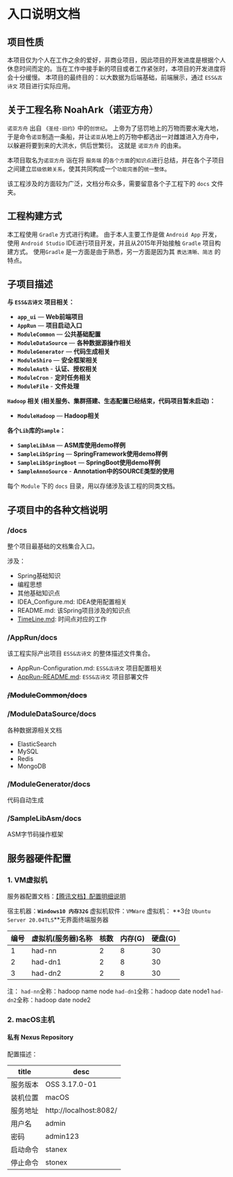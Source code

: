 # 入口说明文档

## 项目性质

本项目仅为个人在工作之余的爱好，非商业项目，因此项目的开发进度是根据个人休息时间而定的。当在工作中接手新的项目或者工作紧张时，本项目的开发进度将会十分缓慢。
本项目的最终目的：以大数据为后端基础，前端展示，通过 `ESS&古诗文` 项目进行实际应用。

## 关于工程名称 NoahArk（诺亚方舟）

`诺亚方舟` 出自 `《圣经-旧约》`中的`创世纪`。 上帝为了惩罚地上的万物而要水淹大地，于是命令`诺亚`制造一条船，并让`诺亚`从地上的万物中都选出一对雌雄进入方舟中，以躲避将要到来的大洪水，供后世繁衍。 这就是 `诺亚方舟` 的由来。

本项目取名为`诺亚方舟` 诣在将 `服务端` 的`各个方面`的`知识点`进行总结，并在各个子项目之间建立`层级依赖关系`，使其共同构成一个`功能完善`的`统一整体`。

该工程涉及的方面较为广泛，文档分布众多，需要留意各个子工程下的 `docs` 文件夹。

## 工程构建方式

本工程使用 `Gradle` 方式进行构建。 由于本人主要工作是做 `Android App` 开发，使用 `Android Studio` IDE进行项目开发，并且从2015年开始接触 `Gradle` 项目构建方式。
使用`Gradle` 是一方面是由于熟悉，另一方面是因为其 `表达清晰、简洁` 的特点。


## 子项目描述

**与 `ESS&古诗文` 项目相关：**

- **`app_ui`** — **Web前端项目**
- **`AppRun`** — **项目启动入口**
- **`ModuleCommon`** — **公共基础配置**
- **`ModuleDataSource`** — **各种数据源操作相关**
- **`ModuleGenerator`** — **代码生成相关**
- **`ModuleShiro`** — **安全框架相关**
- **`ModuleAuth`** - **认证、授权相关**
- **`ModuleCron`** - **定时任务相关**
- **`ModuleFile`** - **文件处理**
  
**`Hadoop` 相关 (相关服务、集群搭建、生态配置已经结束，代码项目暂未启动)：**

- **`ModuleHadoop`** — **Hadoop相关**
  
**各个`Lib`库的`Sample`：**

- **`SampleLibAsm`** — **ASM库使用demo样例**
- **`SampleLibSpring`** — **SpringFramework使用demo样例**
- **`SampleLibSpringBoot`** — **SpringBoot使用demo样例**
- **`SampleAnnoSource`** - **Annotation中的SOURCE类型的使用**

每个 `Module` 下的 `docs` 目录，用以存储涉及该工程的同类文档。

## 子项目中的各种文档说明

### /docs

 整个项目最基础的文档集合入口。

 涉及：
  
  - Spring基础知识
  - 编程思想
  - 其他基础知识点
  - IDEA_Configure.md: IDEA使用配置相关
  - README.md: 该Spring项目涉及的知识点
  - [TimeLine.md](/docs/TimeLine.md): 时间点对应的工作

### /AppRun/docs

  该工程实际产出项目 `ESS&古诗文` 的整体描述文件集合。

  - AppRun-Configuration.md: `ESS&古诗文` 项目配置相关
  - [AppRun-README.md](/AppRun/docs/AppRun-README.md): `ESS&古诗文` 项目部署文件

### ~~/ModuleCommon/docs~~

### /ModuleDataSource/docs

各种数据源相关文档

- ElasticSearch
- MySQL
- Redis
- MongoDB

### /ModuleGenerator/docs

代码自动生成

### /SampleLibAsm/docs

ASM字节码操作框架

## 服务器硬件配置

### 1. VM虚拟机

服务器配置文档：[【腾讯文档】配置明细说明](https://docs.qq.com/sheet/DY2hQV2hsekNrVWRw)

宿主机器：**`Windows10 内存32G`**
虚拟机软件：`VMWare`
虚拟机： **3台 `Ubuntu Server 20.04TLS`**无界面终端服务器


| 编号 | 虚拟机(服务器)名称 | 核数 | 内存(G) | 硬盘(G) |
| --- | --- | --- | --- | --- |
| 1 | had-nn | 2 | 8 | 30 |
| 2 | had-dn1 | 2 | 8 | 30 |
| 3 | had-dn2 | 2 | 8 | 30 |

注：
`had-nn`全称：hadoop name node
`had-dn1`全称：hadoop date node1
`had-dn2`全称：hadoop date node2


### 2. macOS主机

#### 私有 Nexus Repository 

配置描述：

|title|desc|
|---|---|
|服务版本|OSS 3.17.0-01|
|装机位置|macOS|
|服务地址|http://localhost:8082/|
|用户名|admin|
|密码|admin123|
|启动命令|stanex|
|停止命令|stonex|


